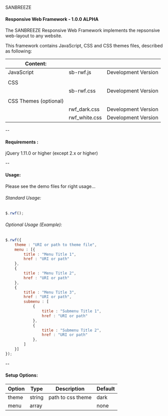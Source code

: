 SANBREEZE
#### Responsive Web Framework - 1.0.0 ALPHA

The SANBREEZE Responsive Web Framework implements the repsonsive web-layout to any website.

This framework contains JavaScript, CSS and CSS themes files, described as following:

|Content:		|		|			|
|-----------------------|---------------|-----------------------|
|JavaScript		|sb-rwf.js	|Development Version	|
|			|		|			|
|CSS 			|		|			|
|			|sb-rwf.css	|Development Version	|
|			|		|			|
|CSS Themes (optional)	|		|			|
|			|rwf_dark.css	|Development Version	|
|			|rwf_white.css	|Development Version	|

--

#### Requirements  :
  jQuery 1.11.0 or higher (except 2.x or higher)
  
--

#### Usage:
Please see the demo files for right usage...

###### Standard Usage:
``` javascript
$.rwf();
```

###### Optional Usage (Example):
```javascript
$.rwf({
	theme : "URI or path to theme file",
	menu : [{
		title : "Menu Title 1",
		href : "URI or path"
	},
	{
		title : "Menu Title 2",
		href : "URI or path"
	},
	{
		title : "Menu Title 3",
		href : "URI or path",
		submenu : [
			{
				title : "Submenu Title 1",
				href : "URI or path"
			},
			{
				title : "Submenu Title 2",
				href : "URI or path"
			},
		]
	}]
});
```

--

#### Setup Options:

|Option			|Type		|Description		|Default	|
|-----------------------|---------------|-----------------------|---------------|
|theme			|string		|path to css theme	|dark		|
|menu			|array		|			|none		|

